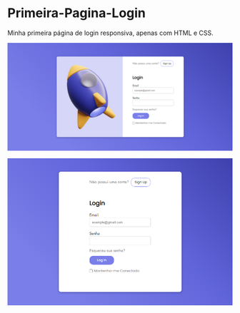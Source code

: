 # Primeira-Pagina-Login


 Minha primeira página de login responsiva, apenas com HTML e CSS.

<img src="screenshots/screenshot.png" alt="screenshot"/>
<p align="center"><img src="screenshots/screenshot-tablet.png" alt="screenshot-tablet"/></p>

